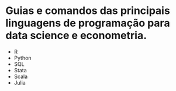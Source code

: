 # Guias e comandos das principais linguagens de programação para data science e econometria.

* R
* Python
* SQL
* Stata
* Scala
* Julia
